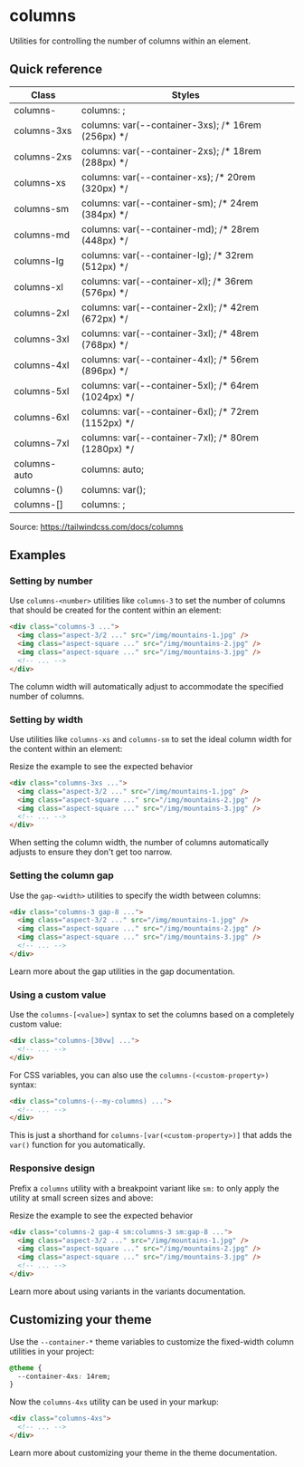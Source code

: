# columns

Utilities for controlling the number of columns within an element.

## Quick reference

| Class                       | Styles                                                |
| --------------------------- | ----------------------------------------------------- |
| columns-<number>            | columns: <number>;                                    |
| columns-3xs                 | columns: var(--container-3xs); /* 16rem (256px) */  |
| columns-2xs                 | columns: var(--container-2xs); /* 18rem (288px) */  |
| columns-xs                  | columns: var(--container-xs); /* 20rem (320px) */   |
| columns-sm                  | columns: var(--container-sm); /* 24rem (384px) */   |
| columns-md                  | columns: var(--container-md); /* 28rem (448px) */   |
| columns-lg                  | columns: var(--container-lg); /* 32rem (512px) */   |
| columns-xl                  | columns: var(--container-xl); /* 36rem (576px) */   |
| columns-2xl                 | columns: var(--container-2xl); /* 42rem (672px) */  |
| columns-3xl                 | columns: var(--container-3xl); /* 48rem (768px) */  |
| columns-4xl                 | columns: var(--container-4xl); /* 56rem (896px) */  |
| columns-5xl                 | columns: var(--container-5xl); /* 64rem (1024px) */ |
| columns-6xl                 | columns: var(--container-6xl); /* 72rem (1152px) */ |
| columns-7xl                 | columns: var(--container-7xl); /* 80rem (1280px) */ |
| columns-auto                | columns: auto;                                        |
| columns-(<custom-property>) | columns: var(<custom-property>);                      |
| columns-\[<value>\]         | columns: <value>;                                     |

Source: https://tailwindcss.com/docs/columns

## Examples

### Setting by number

Use `columns-<number>` utilities like `columns-3` to set the number of columns that should be created for the content within an element:

```html
<div class="columns-3 ...">
  <img class="aspect-3/2 ..." src="/img/mountains-1.jpg" />
  <img class="aspect-square ..." src="/img/mountains-2.jpg" />
  <img class="aspect-square ..." src="/img/mountains-3.jpg" />
  <!-- ... -->
</div>
```

The column width will automatically adjust to accommodate the specified number of columns.

### Setting by width

Use utilities like `columns-xs` and `columns-sm` to set the ideal column width for the content within an element:

Resize the example to see the expected behavior

```html
<div class="columns-3xs ...">
  <img class="aspect-3/2 ..." src="/img/mountains-1.jpg" />
  <img class="aspect-square ..." src="/img/mountains-2.jpg" />
  <img class="aspect-square ..." src="/img/mountains-3.jpg" />
  <!-- ... -->
</div>
```

When setting the column width, the number of columns automatically adjusts to ensure they don't get too narrow.

### Setting the column gap

Use the `gap-<width>` utilities to specify the width between columns:

```html
<div class="columns-3 gap-8 ...">
  <img class="aspect-3/2 ..." src="/img/mountains-1.jpg" />
  <img class="aspect-square ..." src="/img/mountains-2.jpg" />
  <img class="aspect-square ..." src="/img/mountains-3.jpg" />
  <!-- ... -->
</div>
```

Learn more about the gap utilities in the gap documentation.

### Using a custom value

Use the `columns-[<value>]` syntax to set the columns based on a completely custom value:

```html
<div class="columns-[30vw] ...">
  <!-- ... -->
</div>
```

For CSS variables, you can also use the `columns-(<custom-property>)` syntax:

```html
<div class="columns-(--my-columns) ...">
  <!-- ... -->
</div>
```

This is just a shorthand for `columns-[var(<custom-property>)]` that adds the `var()` function for you automatically.

### Responsive design

Prefix a `columns` utility with a breakpoint variant like `sm:` to only apply the utility at small screen sizes and above:

Resize the example to see the expected behavior

```html
<div class="columns-2 gap-4 sm:columns-3 sm:gap-8 ...">
  <img class="aspect-3/2 ..." src="/img/mountains-1.jpg" />
  <img class="aspect-square ..." src="/img/mountains-2.jpg" />
  <img class="aspect-square ..." src="/img/mountains-3.jpg" />
  <!-- ... -->
</div>
```

Learn more about using variants in the variants documentation.

## Customizing your theme

Use the `--container-*` theme variables to customize the fixed-width column utilities in your project:

```css
@theme {
  --container-4xs: 14rem;
}
```

Now the `columns-4xs` utility can be used in your markup:

```html
<div class="columns-4xs">
  <!-- ... -->
</div>
```

Learn more about customizing your theme in the theme documentation.
